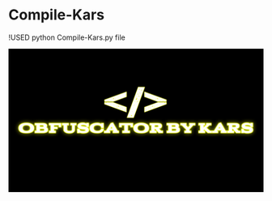 # Compile-Kars

!USED python Compile-Kars.py file

![help](https://github.com/KarssKeren/ICON/blob/main/20230503_161058.png)
